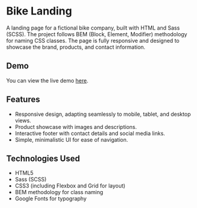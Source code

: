 # Bike Landing

A landing page for a fictional bike company, built with HTML and Sass (SCSS). The project follows BEM (Block, Element, Modifier) methodology for naming CSS classes. The page is fully responsive and designed to showcase the brand, products, and contact information.

## Demo

You can view the live demo [here](https://ekateriina7.github.io/bike-landing/).

## Features

- Responsive design, adapting seamlessly to mobile, tablet, and desktop views.
- Product showcase with images and descriptions.
- Interactive footer with contact details and social media links.
- Simple, minimalistic UI for ease of navigation.

## Technologies Used

- HTML5
- Sass (SCSS)
- CSS3 (including Flexbox and Grid for layout)
- BEM methodology for class naming
- Google Fonts for typography
